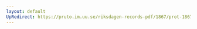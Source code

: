 ```yaml
---
layout: default
UpRedirect: https://pruto.im.uu.se/riksdagen-records-pdf/1867/prot-1867--ak--128/prot-1867--ak--128_005.pdf
---
```

